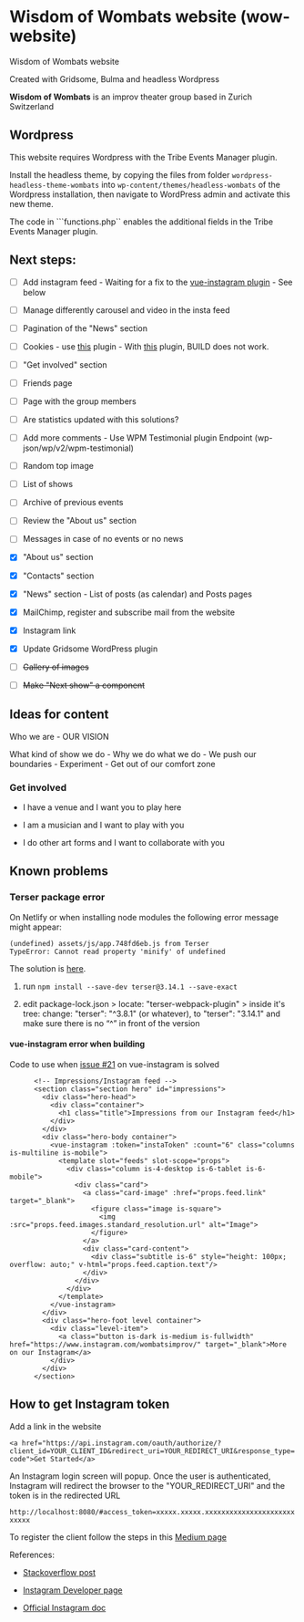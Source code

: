 # Wisdom of Wombats website (wow-website)

Wisdom of Wombats website

Created with Gridsome, Bulma and headless Wordpress

**Wisdom of Wombats** is an improv theater group based in Zurich Switzerland

## Wordpress

This website requires Wordpress with the Tribe Events Manager plugin.

Install the headless theme, by copying the files from folder ```wordpress-headless-theme-wombats``` into ```wp-content/themes/headless-wombats``` of the Wordpress installation, then navigate to WordPress admin and activate this new theme.

The code in ```functions.php`` enables the additional fields in the Tribe Events Manager plugin.

## Next steps:

- [ ] Add instagram feed - Waiting for a fix to the [vue-instagram plugin](https://github.com/kevinongko/vue-instagram/issues/21) - See below

- [ ] Manage differently carousel and video in the insta feed

- [ ] Pagination of the "News" section

- [ ] Cookies - use [this](https://github.com/promosis/vue-cookie-accept-decline) plugin - With [this](https://github.com/apertureless/vue-cookie-law) plugin, BUILD does not work.

- [ ] "Get involved" section

- [ ] Friends page

- [ ] Page with the group members

- [ ] Are statistics updated with this solutions?

- [ ] Add more comments - Use WPM Testimonial plugin Endpoint (wp-json/wp/v2/wpm-testimonial)

- [ ] Random top image

- [ ] List of shows

- [ ] Archive of previous events

- [ ] Review the "About us" section

- [ ] Messages in case of no events or no news

- [x] "About us" section

- [x] "Contacts" section

- [x] "News" section - List of posts (as calendar) and Posts pages

- [x] MailChimp, register and subscribe mail from the website

- [x] Instagram link

- [x] Update Gridsome WordPress plugin

- [ ] ~~Gallery of images~~

- [ ] ~~Make "Next show" a component~~

## Ideas for content

Who we are - OUR VISION

What kind of show we do - Why we do what we do - We push our boundaries - Experiment - Get out of our comfort zone

### Get involved

- I have a venue and I want you to play here

- I am a musician and I want to play with you

- I do other art forms and I want to collaborate with you

## Known problems

### Terser package error

On Netlify or when installing node modules the following error message might appear:

```
(undefined) assets/js/app.748fd6eb.js from Terser
TypeError: Cannot read property 'minify' of undefined
```

The solution is [here](https://github.com/webpack-contrib/terser-webpack-plugin/issues/66#issuecomment-460083623).

1. run ```npm install --save-dev terser@3.14.1 --save-exact```

2. edit package-lock.json > locate: "terser-webpack-plugin" > inside it's tree: change: "terser": "^3.8.1" (or whatever), to "terser": "3.14.1" and make sure there is no “^” in front of the version

#### vue-instagram error when building

Code to use when [issue #21](https://github.com/kevinongko/vue-instagram/issues/21) on vue-instagram is solved

```
      <!-- Impressions/Instagram feed -->
      <section class="section hero" id="impressions">
        <div class="hero-head">
          <div class="container">
            <h1 class="title">Impressions from our Instagram feed</h1>
          </div>
        </div>
        <div class="hero-body container">
          <vue-instagram :token="instaToken" :count="6" class="columns is-multiline is-mobile">
            <template slot="feeds" slot-scope="props">
              <div class="column is-4-desktop is-6-tablet is-6-mobile">
                <div class="card">
                  <a class="card-image" :href="props.feed.link" target="_blank">
                    <figure class="image is-square">
                      <img :src="props.feed.images.standard_resolution.url" alt="Image">
                    </figure>
                  </a>
                  <div class="card-content">
                    <div class="subtitle is-6" style="height: 100px; overflow: auto;" v-html="props.feed.caption.text"/>
                  </div>
                </div>
              </div>
            </template>
          </vue-instagram>
        </div>
        <div class="hero-foot level container">
          <div class="level-item">
            <a class="button is-dark is-medium is-fullwidth" href="https://www.instagram.com/wombatsimprov/" target="_blank">More on our Instagram</a>
          </div>
        </div>
      </section>
```

## How to get Instagram token

Add a link in the website

``` <a href="https://api.instagram.com/oauth/authorize/?client_id=YOUR_CLIENT_ID&redirect_uri=YOUR_REDIRECT_URI&response_type=code">Get Started</a> ```

An Instagram login screen will popup. Once the user is authenticated, Instagram will redirect the browser to the "YOUR_REDIRECT_URI" and the token is in the redirected URL

``` http://localhost:8080/#access_token=xxxxx.xxxxx.xxxxxxxxxxxxxxxxxxxxxxxxxxx ```

To register the client follow the steps in this [Medium page](https://medium.com/@bkwebster/how-to-get-instagram-api-access-token-and-fix-your-broken-feed-c8ad470e3f02)


References: 

- [Stackoverflow post](https://stackoverflow.com/questions/16496511/how-to-get-an-instagram-access-token)

- [Instagram Developer page](https://www.instagram.com/developer/)

- [Official Instagram doc](https://www.instagram.com/developer/authentication/)

